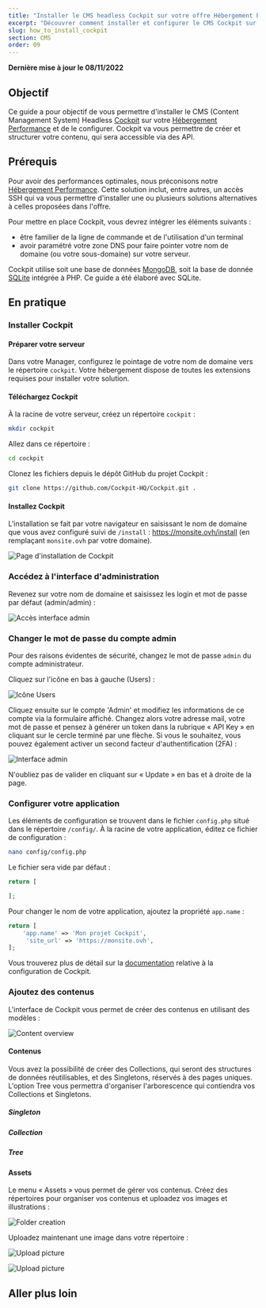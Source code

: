 ```yaml
---
title: "Installer le CMS headless Cockpit sur votre offre Hébergement Performance"
excerpt: "Découvrer comment installer et configurer le CMS Cockpit sur votre serveur en utilisant SSH"
slug: how_to_install_cockpit
section: CMS
order: 09
---
```


**Dernière mise à jour le 08/11/2022**

## Objectif

Ce guide a pour objectif de vous permettre d'installer le CMS (Content Management System) Headless [Cockpit](https://getcockpit.com/) sur votre [Hébergement Performance](https://www.ovhcloud.com/fr/web-hosting/performance-offer/) et de le configurer.
Cockpit va vous permettre de créer et structurer votre contenu, qui sera accessible via des API.

## Prérequis

Pour avoir des performances optimales, nous préconisons notre [Hébergement Performance](https://www.ovhcloud.com/fr/web-hosting/performance-offer/). Cette solution inclut, entre autres, un accès SSH qui va vous permettre d'installer une ou plusieurs solutions alternatives à celles proposées dans l'offre.

Pour mettre en place Cockpit, vous devrez intégrer les éléments suivants :
- être familier de la ligne de commande et de l'utilisation d'un terminal
- avoir paramétré votre zone DNS pour faire pointer votre nom de domaine (ou votre sous-domaine) sur votre serveur.

Cockpit utilise soit une base de données [MongoDB](https://www.mongodb.com/), soit la base de donnée [SQLite](https://www.sqlite.org/) intégrée à PHP.
Ce guide a été élaboré avec SQLite.

## En pratique

### Installer Cockpit

#### Préparer votre serveur

Dans votre Manager, configurez le pointage de votre nom de domaine vers le répertoire `cockpit`.
Votre hébergement dispose de toutes les extensions requises pour installer votre solution.

#### Téléchargez Cockpit

À la racine de votre serveur, créez un répertoire `cockpit` :

```sh
mkdir cockpit
```

Allez dans ce répertoire :

```sh
cd cockpit
```

Clonez les fichiers depuis le dépôt GitHub du projet Cockpit :

```sh
git clone https://github.com/Cockpit-HQ/Cockpit.git .
```

#### Installez Cockpit

L'installation se fait par votre navigateur en saisissant le nom de domaine que vous avez configuré suivi de `/install` : https://monsite.ovh/install (en remplaçant `monsite.ovh` par votre domaine).

![Page d'installation de Cockpit](images/how_to_install_cockpit%5B1%5D.png)

### Accédez à l'interface d'administration

Revenez sur votre nom de domaine et saisissez les login et mot de passe par défaut (admin/admin) :

![Accès interface admin](images/how_to_install_cockpit%5B2%5D.png)

### Changer le mot de passe du compte admin

Pour des raisons évidentes de sécurité, changez le mot de passe `admin` du compte administrateur.

Cliquez sur l'icône en bas à gauche (Users) :

![Icône Users](images/how_to_install_cockpit%5B3%5D.png)

Cliquez ensuite sur le compte 'Admin' et modifiez les informations de ce compte via la formulaire affiché. Changez alors votre adresse mail, votre mot de passe et pensez à générer un token dans la rubrique « API Key » en cliquant sur le cercle terminé par une flèche. Si vous le souhaitez, vous pouvez également activer un second facteur d'authentification (2FA) :

![Interface admin](images/how_to_install_cockpit%5B4%5D.png)

N'oubliez pas de valider en cliquant sur « Update » en bas et à droite de la page.

### Configurer votre application

Les éléments de configuration se trouvent dans le fichier `config.php` situé dans le répertoire `/config/`.
À la racine de votre application, éditez ce fichier de configuration :

```sh
nano config/config.php
```

Le fichier sera vide par défaut :

```php
return [

];
```

Pour changer le nom de votre application, ajoutez la propriété `app.name` : 

```php
return [
    'app.name' => 'Mon projet Cockpit',
     'site_url' => 'https://monsite.ovh',
];
```

Vous trouverez plus de détail sur la [documentation](https://getcockpit.com/documentation/core/quickstart/configuration) relative à la configuration de Cockpit.

### Ajoutez des contenus

L'interface de Cockpit vous permet de créer des contenus en utilisant des modèles :

![Content overview](images/how_to_install_cockpit%5B5%5D.png)

#### Contenus

Vous avez la possibilité de créer des Collections, qui seront des structures de données réutilisables, et des Singletons, réservés à des pages uniques. 
L'option Tree vous permettra d'organiser l'arborescence qui contiendra vos Collections et Singletons.

##### **Singleton**

##### **Collection**

##### **Tree**

#### Assets

Le menu « Assets » vous permet de gérer vos contenus. Créez des répertoires pour organiser vos contenus et uploadez vos images et illustrations :

![Folder creation](images/how_to_install_cockpit%5Ba5%5D.png)

Uploadez maintenant une image dans votre répertoire :

![Upload picture](images/how_to_install_cockpit%5Ba6%5D.png)

![Upload picture](images/how_to_install_cockpit%5Ba7%5D.png)


## Aller plus loin
